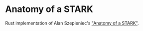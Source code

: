# Anatomy of a STARK

Rust implementation of Alan Szepieniec's ["Anatomy of a STARK"](https://aszepieniec.github.io/stark-anatomy).